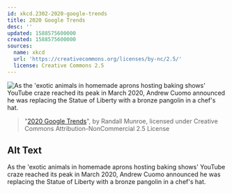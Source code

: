 ```yaml
---
id: xkcd.2302-2020-google-trends
title: 2020 Google Trends
desc: ''
updated: 1588575600000
created: 1588575600000
sources:
  name: xkcd
  url: 'https://creativecommons.org/licenses/by-nc/2.5/'
  license: Creative Commons 2.5
---
```

![As the 'exotic animals in homemade aprons hosting baking shows' YouTube craze reached its peak in March 2020, Andrew Cuomo announced he was replacing the Statue of Liberty with a bronze pangolin in a chef's hat.](https://imgs.xkcd.com/comics/2020_google_trends.png)
> "[2020 Google Trends](https://xkcd.com/2302/)", by Randall Munroe, licensed under Creative Commons Attribution-NonCommercial 2.5 License

## Alt Text
As the 'exotic animals in homemade aprons hosting baking shows' YouTube craze reached its peak in March 2020, Andrew Cuomo announced he was replacing the Statue of Liberty with a bronze pangolin in a chef's hat.
